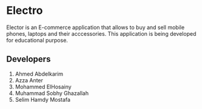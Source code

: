 # Electro
Elector is an E-commerce application that allows to buy and sell 
mobile phones, laptops and their acccessories.
This application is being developed for educational purpose.
## Developers
1. Ahmed Abdelkarim
2. Azza Anter
3. Mohammed ElHosainy
4. Muhammad Sobhy Ghazallah
5. Selim Hamdy Mostafa
